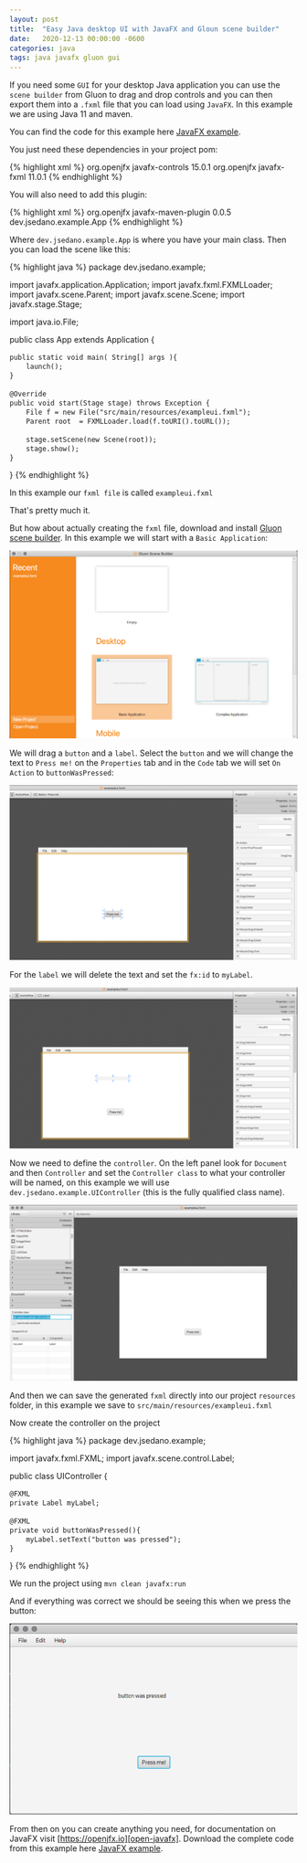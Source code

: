 ```yaml
---
layout: post
title:  "Easy Java desktop UI with JavaFX and Gloun scene builder"
date:   2020-12-13 00:00:00 -0600
categories: java
tags: java javafx gluon gui
---
```

If you need some `GUI` for your desktop Java application you can use the `scene builder` from Gluon to drag and drop controls and you can then export them into a `.fxml` file that you can load using `JavaFX`.  In this example we are using Java 11 and maven.

You can find the code for this example here [JavaFX example][javafx-example].

You just need these dependencies in your project pom:

{% highlight xml %}
  <dependency>
    <groupId>org.openjfx</groupId>
    <artifactId>javafx-controls</artifactId>
    <version>15.0.1</version>
  </dependency>
  <dependency>
    <groupId>org.openjfx</groupId>
    <artifactId>javafx-fxml</artifactId>
    <version>11.0.1</version>
  </dependency>
{% endhighlight %}

You will also need to add this plugin:

{% highlight xml %}
<plugin>
  <groupId>org.openjfx</groupId>
  <artifactId>javafx-maven-plugin</artifactId>
  <version>0.0.5</version>
  <configuration>
    <mainClass>dev.jsedano.example.App</mainClass>
  </configuration>
</plugin>
{% endhighlight %}

Where `dev.jsedano.example.App` is where you have your main class. Then you can load the scene like this:

{% highlight java %}
package dev.jsedano.example;

import javafx.application.Application;
import javafx.fxml.FXMLLoader;
import javafx.scene.Parent;
import javafx.scene.Scene;
import javafx.stage.Stage;

import java.io.File;

public class App extends Application {

    public static void main( String[] args ){
        launch();
    }

    @Override
    public void start(Stage stage) throws Exception {
        File f = new File("src/main/resources/exampleui.fxml");
        Parent root  = FXMLLoader.load(f.toURI().toURL());

        stage.setScene(new Scene(root));
        stage.show();
    }
}
{% endhighlight %}

In this example our `fxml file` is called `exampleui.fxml`

That's pretty much it.

But how about actually creating the `fxml` file, download and install [Gluon scene builder][gluon-scene-builder]. In this example we will start with a `Basic Application`:

![basic application](/assets/images/easy-java-desktop-ui-with-javafx-and-gloun-scene-builder/javafxexample_basic_application.png)


We will drag a `button` and a `label`. Select the `button` and we will change the text to `Press me!` on the `Properties` tab and in the `Code` tab we will set `On Action` to `buttonWasPressed`:

![adding action to button](/assets/images/easy-java-desktop-ui-with-javafx-and-gloun-scene-builder/javafxexample_button_action.png)

For the `label` we will delete the text and set the `fx:id` to `myLabel`.

![adding id to label](/assets/images/easy-java-desktop-ui-with-javafx-and-gloun-scene-builder/javafxexample_label_id.png)

Now we need to define the `controller`. On the left panel look for `Document` and then `Controller` and set the `Controller class` to what your controller will be named, on this example we will use `dev.jsedano.example.UIController` (this is the fully qualified class name).

![defining the controller](/assets/images/easy-java-desktop-ui-with-javafx-and-gloun-scene-builder/javafxexample_setting_controller.png)

And then we can save the generated `fxml` directly into our project `resources` folder, in this example we save to `src/main/resources/exampleui.fxml`

Now create the controller on the project

{% highlight java %}
package dev.jsedano.example;

import javafx.fxml.FXML;
import javafx.scene.control.Label;

public class UIController {

    @FXML
    private Label myLabel;

    @FXML
    private void buttonWasPressed(){
        myLabel.setText("button was pressed");
    }
}
{% endhighlight %}

We run the project using `mvn clean javafx:run`

And if everything was correct we should be seeing this when we press the button:

![button was pressed](/assets/images/easy-java-desktop-ui-with-javafx-and-gloun-scene-builder/javafxexample_button_was_pressed.png)

From then on you can create anything you need, for documentation on JavaFX visit [https://openjfx.io][open-javafx].
Download the complete code from this example here [JavaFX example][javafx-example].

[javafx-example]: https://github.com/jsedano/examples/tree/main/javafx-example
[gluon-scene-builder]: https://gluonhq.com/products/scene-builder/
[open-javafx]: https://openjfx.io
